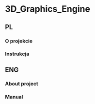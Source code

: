 # 3D_Graphics_Engine

## PL

### O projekcie

### Instrukcja 

## ENG

### About project

### Manual



